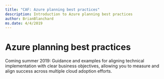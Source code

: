 ```yaml
---
title: "CAF: Azure planning best practices"
description: Introduction to Azure planning best practices
author: BrianBlanchard
ms.date: 4/4/2019
---
```


# Azure planning best practices

Coming summer 2019: Guidance and examples for aligning technical implementation with clear business objectives, allowing you to measure and align success across multiple cloud adoption efforts.